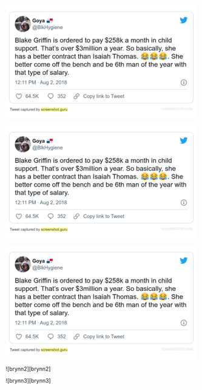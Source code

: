 ![brynn1](https://raw.githubusercontent.com/muneer78/muneer78.github.io/master/images/brynn1.png)

![brynn1](https://raw.githubusercontent.com/muneer78/muneer78.github.io/master/images/brynn1.png) 

![brynn1](https://raw.githubusercontent.com/muneer78/muneer78.github.io/master/images/brynn1.png) 




![brynn2][brynn2] 

![brynn3][brynn3] 
